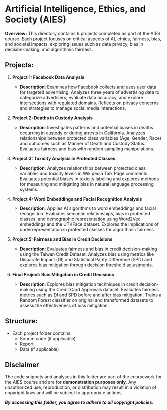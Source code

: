 # Artificial Intelligence, Ethics, and Society (AIES)

**Overview:**
This directory contains 6 projects completed as part of the AIES course. Each project focuses on critical aspects of AI, ethics, fairness, bias, and societal impacts, exploring issues such as data privacy, bias in decision-making, and algorithmic fairness.

## Projects:

1. **Project 1: Facebook Data Analysis**
   - **Description**: Examines how Facebook collects and uses user data for targeted advertising. Analyzes three years of advertising data to categorize advertisers, evaluate data accuracy, and explore intersections with regulated domains. Reflects on privacy concerns and strategies to manage social media interactions.

2. **Project 2: Deaths in Custody Analysis**
   - **Description**: Investigates patterns and potential biases in deaths occurring in custody or during arrests in California. Analyzes relationships between protected class variables (Age, Gender, Race) and outcomes such as Manner of Death and Custody Status. Evaluates fairness and bias with random sampling manipulations.

3. **Project 3: Toxicity Analysis in Protected Classes**
   - **Description**: Analyzes relationships between protected class variables and toxicity levels in Wikipedia Talk Page comments. Evaluates potential biases in toxicity labeling and explores methods for measuring and mitigating bias in natural language processing systems.

4. **Project 4: Word Embeddings and Facial Recognition Analysis**
   - **Description**: Applies AI algorithms to word embeddings and facial recognition. Evaluates semantic relationships, bias in protected classes, and demographic representation using Word2Vec embeddings and the UTKFace dataset. Explores the implications of underrepresentation in protected classes for algorithmic fairness.

5. **Project 5: Fairness and Bias in Credit Decisions**
   - **Description**: Evaluates fairness and bias in credit decision-making using the Taiwan Credit Dataset. Analyzes bias using metrics like Disparate Impact (DI) and Statistical Parity Difference (SPD) and explores bias mitigation through decision threshold adjustments.

6. **Final Project: Bias Mitigation in Credit Decisions**
   - **Description**: Explores bias mitigation techniques in credit decision-making using the Credit Card Approvals dataset. Evaluates fairness metrics such as DI and SPD before and after bias mitigation. Trains a Random Forest classifier on original and transformed datasets to assess the effectiveness of bias mitigation.

## Structure:
- Each project folder contains:
  - Source code (if applicable)
  - Report 
  - Data (if applicable)

## Disclaimer
The code snippets and analyses in this folder are part of the coursework for the AIES course and are for **demonstration purposes only**. 
Any unauthorized use, reproduction, or distribution may result in a violation of copyright laws and will be subject to appropriate actions.

_**By accessing this folder, you agree to adhere to all copyright policies.**_
